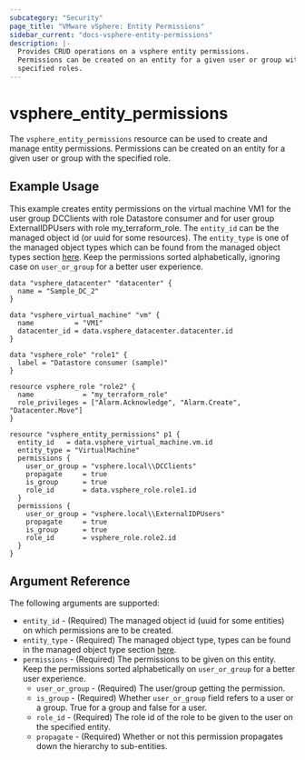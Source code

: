 ```yaml
---
subcategory: "Security"
page_title: "VMware vSphere: Entity Permissions"
sidebar_current: "docs-vsphere-entity-permissions"
description: |-
  Provides CRUD operations on a vsphere entity permissions.
  Permissions can be created on an entity for a given user or group with the
  specified roles.
---
```


# vsphere_entity_permissions

The `vsphere_entity_permissions` resource can be used to create and manage
entity permissions. Permissions can be created on an entity for a given user or
group with the specified role.

## Example Usage

This example creates entity permissions on the virtual machine VM1 for the user
group DCClients with role Datastore consumer and for user group ExternalIDPUsers
with role my_terraform_role. The `entity_id` can be the managed object id (or
uuid for some resources). The `entity_type` is one of the managed object types
which can be found from the managed object types section
[here](https://developer.broadcom.com/xapis/vsphere-web-services-api/latest/).
Keep the permissions sorted alphabetically, ignoring case on `user_or_group` for
a better user experience.

```hcl
data "vsphere_datacenter" "datacenter" {
  name = "Sample_DC_2"
}

data "vsphere_virtual_machine" "vm" {
  name          = "VM1"
  datacenter_id = data.vsphere_datacenter.datacenter.id
}

data "vsphere_role" "role1" {
  label = "Datastore consumer (sample)"
}

resource vsphere_role "role2" {
  name            = "my_terraform_role"
  role_privileges = ["Alarm.Acknowledge", "Alarm.Create", "Datacenter.Move"]
}

resource "vsphere_entity_permissions" p1 {
  entity_id   = data.vsphere_virtual_machine.vm.id
  entity_type = "VirtualMachine"
  permissions {
    user_or_group = "vsphere.local\\DCClients"
    propagate     = true
    is_group      = true
    role_id       = data.vsphere_role.role1.id
  }
  permissions {
    user_or_group = "vsphere.local\\ExternalIDPUsers"
    propagate     = true
    is_group      = true
    role_id       = vsphere_role.role2.id
  }
}
```

## Argument Reference

The following arguments are supported:

* `entity_id` - (Required) The managed object id (uuid for some entities) on
  which permissions are to be created.
* `entity_type` - (Required) The managed object type, types can be found in the
  managed object type section
  [here](https://developer.broadcom.com/xapis/vsphere-web-services-api/latest/).
* `permissions` - (Required) The permissions to be given on this entity. Keep
  the permissions sorted alphabetically on `user_or_group` for a better user
  experience.
  * `user_or_group` - (Required) The user/group getting the permission.
  * `is_group` - (Required) Whether `user_or_group` field refers to a user or a
    group. True for a group and false for a user.
  * `role_id` - (Required) The role id of the role to be given to the user on
    the specified entity.
  * `propagate` - (Required) Whether or not this permission propagates down the
    hierarchy to sub-entities.
